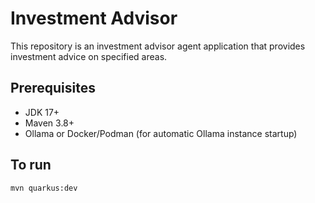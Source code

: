 # Investment Advisor

This repository is an investment advisor agent application that provides investment advice on specified areas.

## Prerequisites
* JDK 17+
* Maven 3.8+
* Ollama or Docker/Podman (for automatic Ollama instance startup)

## To run

```bash
mvn quarkus:dev
```